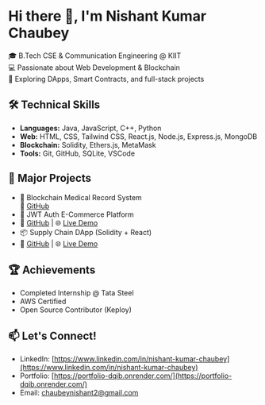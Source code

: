 # Hi there 👋, I'm Nishant Kumar Chaubey

🎓 B.Tech CSE & Communication Engineering @ KIIT  
💻 Passionate about Web Development & Blockchain  
🚀 Exploring DApps, Smart Contracts, and full-stack projects

## 🛠️ Technical Skills
- **Languages:** Java, JavaScript, C++, Python
- **Web:** HTML, CSS, Tailwind CSS, React.js, Node.js, Express.js, MongoDB
- **Blockchain:** Solidity, Ethers.js, MetaMask
- **Tools:** Git, GitHub, SQLite, VSCode

## 🧩 Major Projects
- 🔐 Blockchain Medical Record System  
  🔗 [GitHub](https://github.com/NishantChaubey534/Blockchain-Based-Medical-System)
- 🛒 JWT Auth E-Commerce Platform
- 🔗 [GitHub](https://github.com/NishantChaubey534/E-commerceproject) | 🌐 [Live Demo](https://e-commerceproject-1.onrender.com/)
- 📦 Supply Chain DApp (Solidity + React)
- 🔗 [GitHub](https://github.com/NishantChaubey534/Supply_chain-Dapp) | 🌐 [Live Demo](https://supply-chain-dapp.vercel.app/)

## 🏆 Achievements
- Completed Internship @ Tata Steel
- AWS Certified
- Open Source Contributor (Keploy)

## 📫 Let's Connect!
- LinkedIn: [https://www.linkedin.com/in/nishant-kumar-chaubey](https://www.linkedin.com/in/nishant-kumar-chaubey)
- Portfolio: [https://portfolio-dqib.onrender.com/](https://portfolio-dqib.onrender.com/)
- Email: chaubeynishant2@gmail.com
